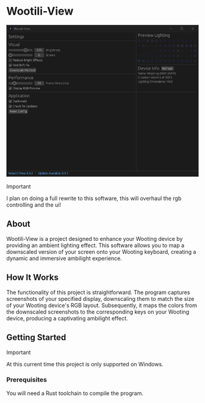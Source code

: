 # Wootili-View

![app_preview](https://github.com/MrEnder0/wootili-view/blob/master/.github/assets/app_preview.png?raw=true)

> [!IMPORTANT]
> I plan on doing a full rewrite to this software, this will overhaul the rgb controlling and the ui!

## About

Wootili-View is a project designed to enhance your Wooting device by providing an ambient lighting effect. This software allows you to map a downscaled version of your screen onto your Wooting keyboard, creating a dynamic and immersive ambilight experience.

## How It Works

The functionality of this project is straightforward. The program captures screenshots of your specified display, downscaling them to match the size of your Wooting device's RGB layout. Subsequently, it maps the colors from the downscaled screenshots to the corresponding keys on your Wooting device, producing a captivating ambilight effect.

## Getting Started

> [!IMPORTANT]  
> At this current time this project is only supported on Windows.

### Prerequisites

You will need a Rust toolchain to compile the program.